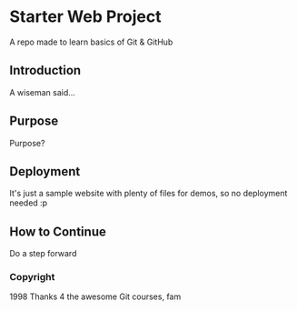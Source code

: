 # Starter Web Project

A repo made to learn basics of Git & GitHub

## Introduction

A wiseman said...

## Purpose

Purpose?

## Deployment

It's just a sample website with plenty of files for demos, so no deployment needed :p

## How to Continue

Do a step forward

### Copyright

1998 Thanks 4 the awesome Git courses, fam
